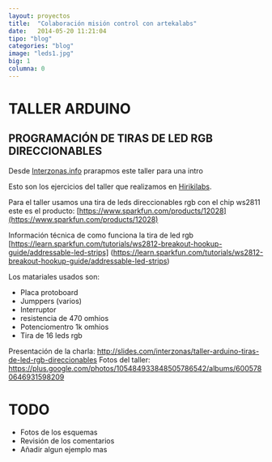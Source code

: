 ```yaml
---
layout: proyectos
title:  "Colaboración misión control con artekalabs"
date:   2014-05-20 11:21:04
tipo: "blog"
categories: "blog"
image: "leds1.jpg"
big: 1
columna: 0
---
```


TALLER ARDUINO
==============

PROGRAMACIÓN DE TIRAS DE LED RGB DIRECCIONABLES
-----------------------------------------------

<!--mas--> 

Desde [Interzonas.info](http://interzonas.info) prarapmos este taller para una intro

Esto son los ejercicios del taller que realizamos en [Hirikilabs](http://hirikilabs.tabakalera.eu/). 

Para el taller usamos una tira de leds direccionables rgb con el chip ws2811 este es el producto: 
[https://www.sparkfun.com/products/12028](https://www.sparkfun.com/products/12028) 

Información técnica de como funciona la tira de led rgb [https://learn.sparkfun.com/tutorials/ws2812-breakout-hookup-guide/addressable-led-strips] (https://learn.sparkfun.com/tutorials/ws2812-breakout-hookup-guide/addressable-led-strips)

Los matariales usados son:

* Placa protoboard
* Jumppers (varios)
* Interruptor 
* resistencia de 470 omhios
* Potenciomentro 1k omhios
* Tira de 16 leds rgb 

Presentación de la charla: http://slides.com/interzonas/taller-arduino-tiras-de-led-rgb-direccionables 
Fotos del taller:  https://plus.google.com/photos/105484933848505786542/albums/6005780646931598209

TODO
==== 

* Fotos de los esquemas 
* Revisión de los comentarios
* Añadir algun ejemplo mas


